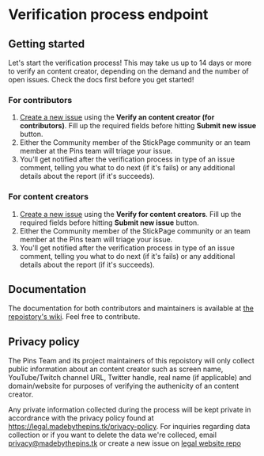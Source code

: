 # Verification process endpoint

## Getting started

Let's start the verification process! This may take us up to 14 days or more to verify an content creator, depending on the demand
and the number of open issues. Check the docs first before you get started!

### For contributors

1. [Create a new issue](https://github.com/RecapTime/verify/issues/new) using the **Verify an content creator (for contributors)**. Fill up the required fields
before hitting **Submit new issue** button.
2. Either the Community member of the StickPage community or an team member at the Pins team will triage your issue.
3. You'll get notified after the verification process in type of an issue comment, telling you what to do next (if it's fails) or any additional details about the
report (if it's succeeds).

### For content creators

1. [Create a new issue](https://github.com/RecapTime/verify/issues/new) using the **Verify for content creators**. Fill up the required fields
before hitting **Submit new issue** button.
2. Either the Community member of the StickPage community or an team member at the Pins team will triage your issue.
3. You'll get notified after the verification process in type of an issue comment, telling you what to do next (if it's fails) or any additional details about the
report (if it's succeeds).

## Documentation

The documentation for both contributors and maintainers is available at [the repoistory's wiki](https://github.com/RecapTime/verify/wiki). Feel free to contribute.

## Privacy policy

The Pins Team and its project maintainers of this repoistory will only collect public information about an content creator such as screen name, YouTube/Twitch channel URL,
Twitter handle, real name (if applicable) and domain/website for purposes of verifying the authenicity of an content creator.

Any private information collected during the process will be kept private in accordrance with the privacy policy found at <https://legal.madebythepins.tk/privacy-policy>.
For inquiries regarding data collection or if you want to delete the data we're colleced, email <privacy@madebythepins.tk> or create a new issue on [legal website repo](https://github.com/MadeByThePinsHub/LegalCodeSource/issues/new)
